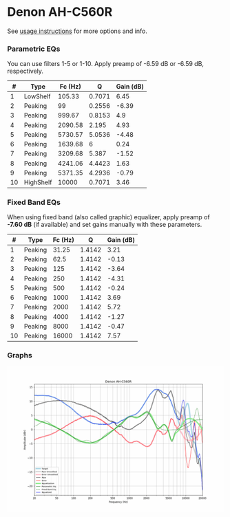 # Denon AH-C560R
See [usage instructions](https://github.com/jaakkopasanen/AutoEq#usage) for more options and info.

### Parametric EQs
You can use filters 1-5 or 1-10. Apply preamp of -6.59 dB or -6.59 dB, respectively.

|   # | Type      |   Fc (Hz) |      Q |   Gain (dB) |
|-----|-----------|-----------|--------|-------------|
|   1 | LowShelf  |    105.33 | 0.7071 |        6.45 |
|   2 | Peaking   |     99    | 0.2556 |       -6.39 |
|   3 | Peaking   |    999.67 | 0.8153 |        4.9  |
|   4 | Peaking   |   2090.58 | 2.195  |        4.93 |
|   5 | Peaking   |   5730.57 | 5.0536 |       -4.48 |
|   6 | Peaking   |   1639.68 | 6      |        0.24 |
|   7 | Peaking   |   3209.68 | 5.387  |       -1.52 |
|   8 | Peaking   |   4241.06 | 4.4423 |        1.63 |
|   9 | Peaking   |   5371.35 | 4.2936 |       -0.79 |
|  10 | HighShelf |  10000    | 0.7071 |        3.46 |

### Fixed Band EQs
When using fixed band (also called graphic) equalizer, apply preamp of **-7.60 dB** (if available) and set gains manually with these parameters.

|   # | Type    |   Fc (Hz) |      Q |   Gain (dB) |
|-----|---------|-----------|--------|-------------|
|   1 | Peaking |     31.25 | 1.4142 |        3.21 |
|   2 | Peaking |     62.5  | 1.4142 |       -0.13 |
|   3 | Peaking |    125    | 1.4142 |       -3.64 |
|   4 | Peaking |    250    | 1.4142 |       -4.31 |
|   5 | Peaking |    500    | 1.4142 |       -0.24 |
|   6 | Peaking |   1000    | 1.4142 |        3.69 |
|   7 | Peaking |   2000    | 1.4142 |        5.72 |
|   8 | Peaking |   4000    | 1.4142 |       -1.27 |
|   9 | Peaking |   8000    | 1.4142 |       -0.47 |
|  10 | Peaking |  16000    | 1.4142 |        7.57 |

### Graphs
![](./Denon%20AH-C560R.png)
